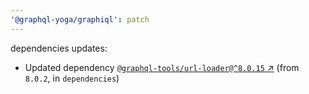 ```yaml
---
'@graphql-yoga/graphiql': patch
---
```

dependencies updates:
  - Updated dependency [`@graphql-tools/url-loader@^8.0.15`
    ↗︎](https://www.npmjs.com/package/@graphql-tools/url-loader/v/8.0.15) (from `8.0.2`, in
    `dependencies`)

